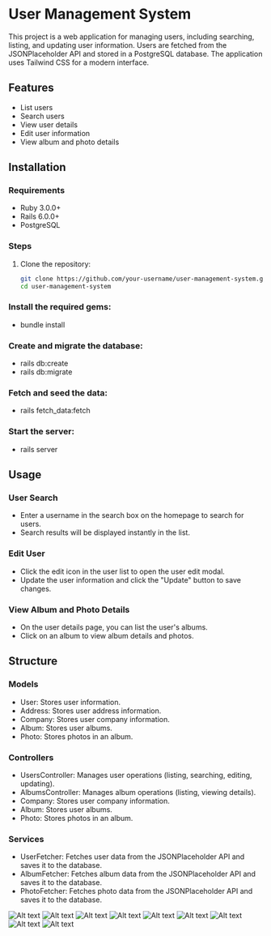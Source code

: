# User Management System

This project is a web application for managing users, including searching, listing, and updating user information. Users are fetched from the JSONPlaceholder API and stored in a PostgreSQL database. The application uses Tailwind CSS for a modern interface.

## Features

- List users
- Search users
- View user details
- Edit user information
- View album and photo details

## Installation

### Requirements

- Ruby 3.0.0+
- Rails 6.0.0+
- PostgreSQL

### Steps

1. Clone the repository:

   ```sh
   git clone https://github.com/your-username/user-management-system.git
   cd user-management-system

### Install the required gems:

- bundle install

### Create and migrate the database:

- rails db:create
- rails db:migrate

### Fetch and seed the data:

- rails fetch_data:fetch

### Start the server:

- rails server

## Usage

### User Search
- Enter a username in the search box on the homepage to search for users.
- Search results will be displayed instantly in the list.

### Edit User
- Click the edit icon in the user list to open the user edit modal.
- Update the user information and click the "Update" button to save changes.

### View Album and Photo Details
- On the user details page, you can list the user's albums.
- Click on an album to view album details and photos.

## Structure

### Models
- User: Stores user information.
- Address: Stores user address information.
- Company: Stores user company information.
- Album: Stores user albums.
- Photo: Stores photos in an album.

### Controllers
- UsersController: Manages user operations (listing, searching, editing, updating).
- AlbumsController: Manages album operations (listing, viewing details).
- Company: Stores user company information.
- Album: Stores user albums.
- Photo: Stores photos in an album.

### Services
- UserFetcher: Fetches user data from the JSONPlaceholder API and saves it to the database.
- AlbumFetcher: Fetches album data from the JSONPlaceholder API and saves it to the database.
- PhotoFetcher: Fetches photo data from the JSONPlaceholder API and saves it to the database.



![Alt text](screenshots\index.PNG)
![Alt text](screenshots\index2.PNG)
![Alt text](screenshots\index3.PNG)
![Alt text](screenshots\index4.PNG)
![Alt text](screenshots\edit.PNG)
![Alt text](screenshots\useredit.PNG)
![Alt text](screenshots\useredit2.PNG)
![Alt text](screenshots\useredit3.PNG)
![Alt text](screenshots\albums.PNG)

